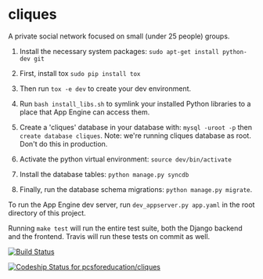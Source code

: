 cliques
=======

A private social network focused on small (under 25 people) groups.

1. Install the necessary system packages: `sudo apt-get install python-dev git`

1. First, install tox `sudo pip install tox`

1. Then run `tox -e dev` to create your dev environment.

1. Run `bash install_libs.sh` to symlink your installed Python libraries to a place that App Engine can access them. 

1. Create a 'cliques' database in your database with: `mysql -uroot -p` then `create database cliques`. Note:
we're running cliques database as root. Don't do this in production.

1. Activate the python virtual environment: `source dev/bin/activate`

1. Install the database tables: `python manage.py syncdb`

1. Finally, run the database schema migrations: `python manage.py migrate`.

To run the App Engine dev server, run `dev_appserver.py app.yaml` in the root directory of this project.

Running `make test` will run the entire test suite, both the Django backend and the frontend. Travis will run these tests on commit as well.

[![Build Status](https://travis-ci.org/pcsforeducation/cliques.svg?branch=master)](https://travis-ci.org/pcsforeducation/cliques)

[ ![Codeship Status for pcsforeducation/cliques](https://codeship.io/projects/0fb2e970-0825-0132-8774-7a8fe1d63f6e/status)](https://codeship.io/projects/31328)

